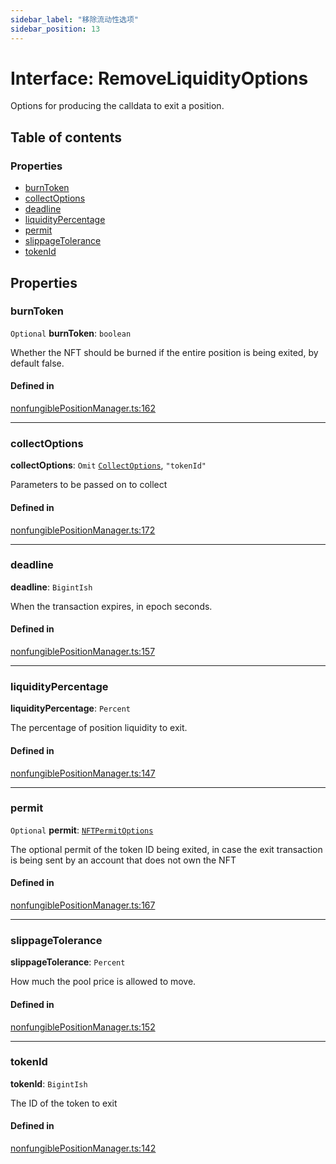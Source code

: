 ```yaml
---
sidebar_label: "移除流动性选项"
sidebar_position: 13
---
```


# Interface: RemoveLiquidityOptions

Options for producing the calldata to exit a position.

## Table of contents

### Properties

- [burnToken](RemoveLiquidityOptions#burntoken)
- [collectOptions](RemoveLiquidityOptions#collectoptions)
- [deadline](RemoveLiquidityOptions#deadline)
- [liquidityPercentage](RemoveLiquidityOptions#liquiditypercentage)
- [permit](RemoveLiquidityOptions#permit)
- [slippageTolerance](RemoveLiquidityOptions#slippagetolerance)
- [tokenId](RemoveLiquidityOptions#tokenid)

## Properties

### burnToken

`Optional` **burnToken**: `boolean`

Whether the NFT should be burned if the entire position is being exited, by default false.

#### Defined in

[nonfungiblePositionManager.ts:162](https://github.com/SwapX/v3-sdk/blob/08a7c05/src/nonfungiblePositionManager.ts#L162)

---

### collectOptions

**collectOptions**: `Omit` [`CollectOptions`](CollectOptions), `"tokenId"`

Parameters to be passed on to collect

#### Defined in

[nonfungiblePositionManager.ts:172](https://github.com/SwapX/v3-sdk/blob/08a7c05/src/nonfungiblePositionManager.ts#L172)

---

### deadline

**deadline**: `BigintIsh`

When the transaction expires, in epoch seconds.

#### Defined in

[nonfungiblePositionManager.ts:157](https://github.com/SwapX/v3-sdk/blob/08a7c05/src/nonfungiblePositionManager.ts#L157)

---

### liquidityPercentage

**liquidityPercentage**: `Percent`

The percentage of position liquidity to exit.

#### Defined in

[nonfungiblePositionManager.ts:147](https://github.com/SwapX/v3-sdk/blob/08a7c05/src/nonfungiblePositionManager.ts#L147)

---

### permit

`Optional` **permit**: [`NFTPermitOptions`](NFTPermitOptions)

The optional permit of the token ID being exited, in case the exit transaction is being sent by an account that does not own the NFT

#### Defined in

[nonfungiblePositionManager.ts:167](https://github.com/SwapX/v3-sdk/blob/08a7c05/src/nonfungiblePositionManager.ts#L167)

---

### slippageTolerance

**slippageTolerance**: `Percent`

How much the pool price is allowed to move.

#### Defined in

[nonfungiblePositionManager.ts:152](https://github.com/SwapX/v3-sdk/blob/08a7c05/src/nonfungiblePositionManager.ts#L152)

---

### tokenId

**tokenId**: `BigintIsh`

The ID of the token to exit

#### Defined in

[nonfungiblePositionManager.ts:142](https://github.com/SwapX/v3-sdk/blob/08a7c05/src/nonfungiblePositionManager.ts#L142)
